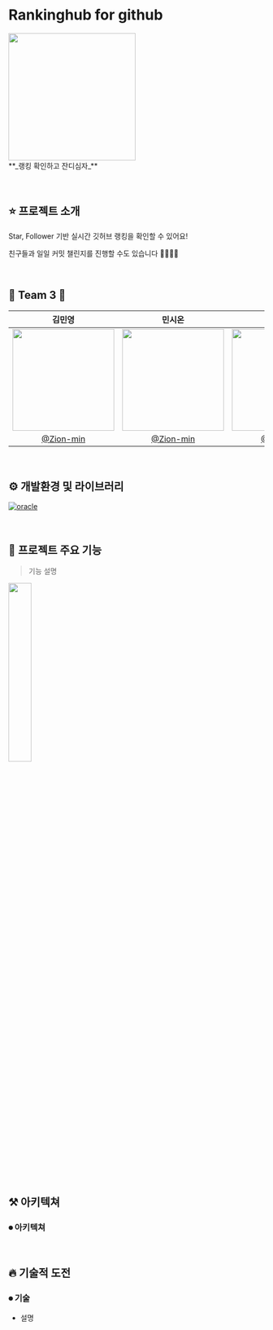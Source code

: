 
# Rankinghub for github
<img height="250" src="https://user-images.githubusercontent.com/70755576/194740018-156b59a3-ea80-4db8-9239-b46cbe4c0b1b.png">
<br/> **_랭킹 확인하고 잔디심자_** <br/>

<br/>


<br/>

## ⭐️ 프로젝트 소개


Star, Follower 기반 실시간 깃허브 랭킹을 확인할 수 있어요!

친구들과 일일 커밋 챌린지를 진행할 수도 있습니다 🏃‍♂️🏃‍♀️

<br/>

## 🌱 Team 3 🌱

|김민영|민시온|주지호|
|:-:|:-:|:-:|
|<img src="https://avatars.githubusercontent.com/u/70755576?v=4" width=200>|<img src="https://avatars.githubusercontent.com/u/70755576?v=4" width=200>|<img src="https://avatars.githubusercontent.com/u/70755576?v=4" width=200>|
|[@Zion-min](https://github.com/Zion-min)|[@Zion-min](https://github.com/Zion-min)|[@Zion-min](https://github.com/Zion-min)|


<br/>

## ⚙️ 개발환경 및 라이브러리
[![oracle](https://img.shields.io/badge/oracle----green)]()

<br/>

## 🌟 프로젝트 주요 기능

> 기능 설명
<img src="https://d.png" width=30%>

<br/>

## ⚒ 아키텍쳐 

### ⏺ 아키텍쳐



<br/>

## 🔥 기술적 도전

### ⏺ 기술
- 설명

<br/>
<br/>


